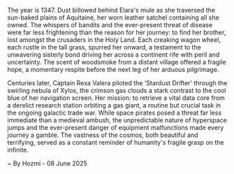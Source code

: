 
The year is 1347.  Dust billowed behind Elara's mule as she traversed the sun-baked plains of Aquitaine, her worn leather satchel containing all she owned.  The whispers of bandits and the ever-present threat of disease were far less frightening than the reason for her journey: to find her brother, lost amongst the crusaders in the Holy Land.  Each creaking wagon wheel, each rustle in the tall grass, spurred her onward, a testament to the unwavering sisterly bond driving her across a continent rife with peril and uncertainty.  The scent of woodsmoke from a distant village offered a fragile hope, a momentary respite before the next leg of her arduous pilgrimage.

Centuries later, Captain Rexa Valera piloted the 'Stardust Drifter' through the swirling nebula of Xylos, the crimson gas clouds a stark contrast to the cool blue of her navigation screen.  Her mission: to retrieve a vital data core from a derelict research station orbiting a gas giant, a routine but crucial task in the ongoing galactic trade war.  While space pirates posed a threat far less immediate than a medieval ambush, the unpredictable nature of hyperspace jumps and the ever-present danger of equipment malfunctions made every journey a gamble.  The vastness of the cosmos, both beautiful and terrifying, served as a constant reminder of humanity's fragile grasp on the infinite.

~ By Hozmi - 08 June 2025
